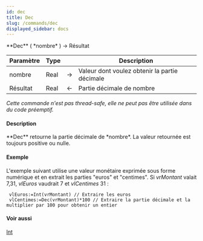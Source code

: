 ```yaml
---
id: dec
title: Dec
slug: /commands/dec
displayed_sidebar: docs
---
```


<!--REF #_command_.Dec.Syntax-->**Dec** ( *nombre* ) -> Résultat<!-- END REF-->
<!--REF #_command_.Dec.Params-->
| Paramètre | Type |  | Description |
| --- | --- | --- | --- |
| nombre | Real | &#8594;  | Valeur dont voulez obtenir la partie décimale |
| Résultat | Real | &#8592; | Partie décimale de nombre |

<!-- END REF-->

*Cette commande n'est pas thread-safe, elle ne peut pas être utilisée dans du code préemptif.*


#### Description 

<!--REF #_command_.Dec.Summary-->**Dec** retourne la partie décimale de *nombre*.<!-- END REF--> La valeur retournée est toujours positive ou nulle.

#### Exemple 

L'exemple suivant utilise une valeur monétaire exprimée sous forme numérique et en extrait les parties "euros" et "centimes". Si *vrMontant* valait 7,31, *vlEuros* vaudrait 7 et *vlCentimes* 31 : 

```4d
 vlEuros:=Int(vrMontant) // Extraire les euros
 vlCentimes:=Dec(vrMontant)*100 // Extraire la partie décimale et la multiplier par 100 pour obtenir un entier
```

#### Voir aussi 

[Int](int.md)  